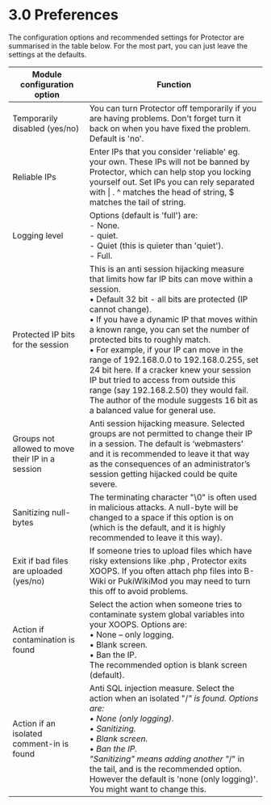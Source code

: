 # 3.0 Preferences

The configuration options and recommended settings for Protector are summarised in the table below. For the most part, you can just leave the settings at the defaults.


|Module configuration option|	Function|
|---|---|
|Temporarily disabled (yes/no)|	You can turn Protector off temporarily if you are having problems. Don't forget turn it back on when you have fixed the problem. Default is 'no'.|
|Reliable IPs|	Enter IPs that you consider 'reliable' eg. your own. These IPs will not be banned by Protector, which can help stop you locking yourself out. Set IPs you can rely separated with &#124; . ^ matches the head of string, $ matches the tail of string.|
|Logging level|	Options (default is 'full') are: <br>-	None.<br> -	quiet.<br> - Quiet (this is quieter than 'quiet').<br> - Full.|
|Protected IP bits for the session|	This is an anti session hijacking measure that limits how far IP bits can move within a session.<br>•	Default 32 bit - all bits are protected (IP cannot change).<br>•	If you have a dynamic IP that moves within a known range, you can set the number of protected bits to roughly match. <br>•	For example, if your IP can move in the range of 192.168.0.0 to 192.168.0.255, set 24 bit here. If a cracker knew your session IP but tried to access from outside this range (say 192.168.2.50) they would fail.<br>The author of the module suggests 16 bit as a balanced value for general use.|
|Groups not allowed to move their IP in a session|	Anti session hijacking measure. Selected groups are not permitted to change their IP in a session. The default is ‘webmasters’ and it is recommended to leave it that way as the consequences of an administrator’s session getting hijacked could be quite severe.|
|Sanitizing null-bytes|	The terminating character "\0" is often used in malicious attacks. A null-byte will be changed to a space if this option is on (which is the default, and it is highly recommended to leave it this way).|
|Exit if bad files are uploaded (yes/no)|	If someone tries to upload files which have risky extensions like .php , Protector exits XOOPS. If you often attach php files into B-Wiki or PukiWikiMod you may need to turn this off to avoid problems.|
|Action if contamination is found|	Select the action when someone tries to contaminate system global variables into your XOOPS. Options are:<br>•	None – only logging.<br>•	Blank screen.<br>•	Ban the IP.<br>The recommended option is blank screen (default).|
|Action if an isolated comment-in is found|	Anti SQL injection measure. Select the action when an isolated "/*" is found. Options are:<br>•	None (only logging). <br>•	Sanitizing.<br>•	Blank screen.<br>•	Ban the IP.<br>"Sanitizing" means adding another "*/" in the tail, and is the recommended option. However the default is 'none (only logging)'. You might want to change this.|
